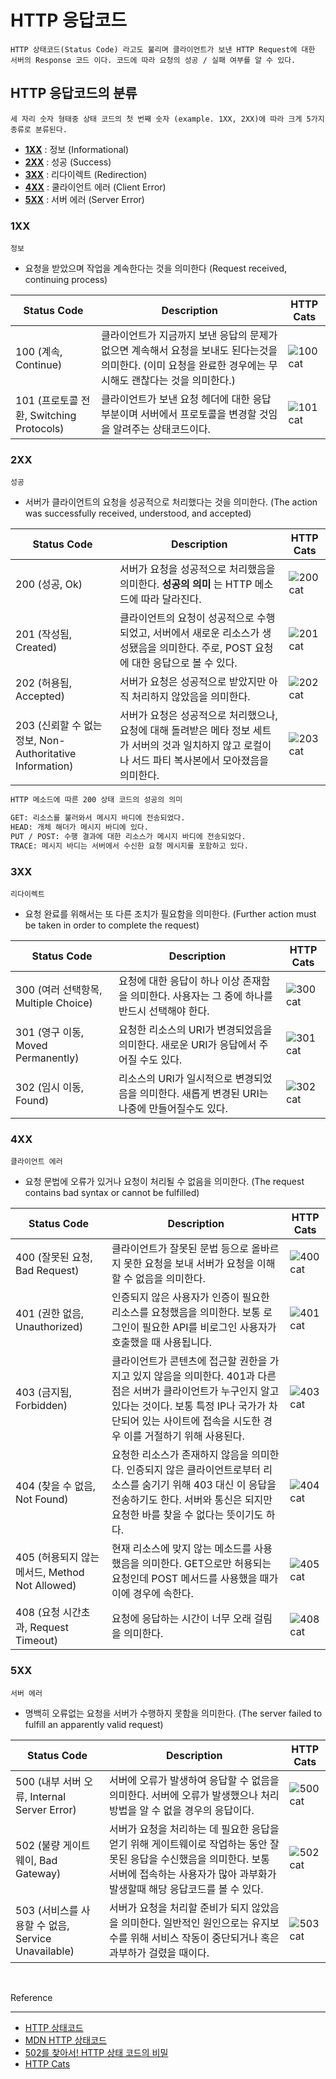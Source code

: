 # HTTP 응답코드

`HTTP 상태코드(Status Code) 라고도 불리며 클라이언트가 보낸 HTTP Request에 대한 서버의 Response 코드 이다. 코드에 따라 요청의 성공 / 실패 여부를 알 수 있다.`

## HTTP 응답코드의 분류

`세 자리 숫자 형태중 상태 코드의 첫 번째 숫자 (example. 1XX, 2XX)에 따라 크게 5가지 종류로 분류된다.`

- [**1XX**](#1XX) : 정보 (Informational)
- [**2XX**](#2XX) : 성공 (Success)
- [**3XX**](#3XX) : 리다이렉트 (Redirection)
- [**4XX**](#4XX) : 쿨라이언트 에러 (Client Error)
- [**5XX**](#5XX) : 서버 에러 (Server Error)


### 1XX

`정보`

- 요청을 받았으며 작업을 계속한다는 것을 의미한다 (Request received, continuing process)

|Status Code|Description|HTTP Cats|
|---|---|---|
|100 (계속, Continue)|클라이언트가 지금까지 보낸 응답의 문제가 없으면 계속해서 요청을 보내도 된다는것을 의미한다. (이미 요청을 완료한 경우에는 무시해도 괜찮다는 것을 의미한다.)|![100 cat](https://http.cat/100)|
|101 (프로토콜 전환, Switching Protocols)|클라이언트가 보낸 요청 헤더에 대한 응답 부분이며 서버에서 프로토콜을 변경할 것임을 알려주는 상태코드이다.|![101 cat](https://http.cat/101)|

### 2XX

`성공`

- 서버가 클라이언트의 요청을 성공적으로 처리했다는 것을 의미한다. (The action was successfully received, understood, and accepted)

|Status Code|Description|HTTP Cats|
|---|---|---|
|200 (성공, Ok)|서버가 요청을 성공적으로 처리했음을 의미한다. **성공의 의미** 는 HTTP 메소드에 따라 달라진다.|![200 cat](https://http.cat/200)|
|201 (작성됨, Created)|클라이언트의 요청이 성공적으로 수행되었고, 서버에서 새로운 리소스가 생성됐음을 의미한다. 주로, POST 요청에 대한 응답으로 볼 수 있다.|![201 cat](https://http.cat/201)|
|202 (허용됨, Accepted)|서버가 요청은 성공적으로 받았지만 아직 처리하지 않았음을 의미한다.|![202 cat](https://http.cat/202)|
|203 (신뢰할 수 없는 정보, Non-Authoritative Information)|서버가 요청은 성공적으로 처리했으나, 요청에 대해 돌려받은 메타 정보 세트가 서버의 것과 일치하지 않고 로컬이나 서드 파티 복사본에서 모아졌음을 의미한다.|![203 cat](https://http.cat/203)|

```markdown
HTTP 메소드에 따른 200 상태 코드의 성공의 의미

GET: 리소스를 불러와서 메시지 바디에 전송되었다.
HEAD: 개체 해더가 메시지 바디에 있다.
PUT / POST: 수행 결과에 대한 리소스가 메시지 바디에 전송되었다.
TRACE: 메시지 바디는 서버에서 수신한 요청 메시지를 포함하고 있다.
```

### 3XX

`리다이렉트`

- 요청 완료를 위해서는 또 다른 조치가 필요함을 의미한다. (Further action must be taken in order to complete the request)

|Status Code|Description|HTTP Cats|
|---|---|---|
|300 (여러 선택항목, Multiple Choice)|요청에 대한 응답이 하나 이상 존재함을 의미한다. 사용자는 그 중에 하나를 반드시 선택해야 한다.|![300 cat](https://http.cat/300)|
|301 (영구 이동, Moved Permanently)|요청한 리소스의 URI가 변경되었음을 의미한다. 새로운 URI가 응답에서 주어질 수도 있다.|![301 cat](https://http.cat/301)|
|302 (임시 이동, Found)|리소스의 URI가 일시적으로 변경되었음을 의미한다. 새롭게 변경된 URI는 나중에 만들어질수도 있다.|![302 cat](https://http.cat/302)|

### 4XX

`클라이언트 에러`

- 요청 문법에 오류가 있거나 요청이 처리될 수 없음을 의미한다. (The request contains bad syntax or cannot be fulfilled)

|Status Code|Description|HTTP Cats|
|---|---|---|
|400 (잘못된 요청, Bad Request)|클라이언트가 잘못된 문법 등으로 올바르지 못한 요청을 보내 서버가 요청을 이해할 수 없음을 의미한다.|![400 cat](https://http.cat/400)|
|401 (권한 없음, Unauthorized)|인증되지 않은 사용자가 인증이 필요한 리소스를 요청했음을 의미한다. 보통 로그인이 필요한 API를 비로그인 사용자가 호출했을 때 사용됩니다.|![401 cat](https://http.cat/401)|
|403 (금지됨, Forbidden)|클라이언트가 콘텐츠에 접근할 권한을 가지고 있지 않음을 의미한다. 401과 다른 점은 서버가 클라이언트가 누구인지 알고 있다는 것이다. 보통 특정 IP나 국가가 차단되어 있는 사이트에 접속을 시도한 경우 이를 거절하기 위해 사용된다.|![403 cat](https://http.cat/403)|
|404 (찾을 수 없음, Not Found)|요청한 리소스가 존재하지 않음을 의미한다. 인증되지 않은 클라이언트로부터 리소스를 숨기기 위해 403 대신 이 응답을 전송하기도 한다. 서버와 통신은 되지만 요청한 바를 찾을 수 없다는 뜻이기도 하다.|![404 cat](https://http.cat/404)|
|405 (허용되지 않는 메서드, Method Not Allowed)|현재 리소스에 맞지 않는 메소드를 사용했음을 의미한다. GET으로만 허용되는 요청인데 POST 메서드를 사용했을 때가 이에 경우에 속한다.|![405 cat](https://http.cat/405)|
|408 (요청 시간초과, Request Timeout)|요청에 응답하는 시간이 너무 오래 걸림을 의미한다.|![408 cat](https://http.cat/408)|

### 5XX

`서버 에러`

- 명백히 오류없는 요청을 서버가 수행하지 못함을 의미한다. (The server failed to fulfill an apparently valid request)

|Status Code|Description|HTTP Cats|
|---|---|---|
|500 (내부 서버 오류, Internal Server Error)|서버에 오류가 발생하여 응답할 수 없음을 의미한다. 서버에 오류가 발생했으나 처리 방법을 알 수 없을 경우의 응답이다.|![500 cat](https://http.cat/500)|
|502 (불량 게이트웨이, Bad Gateway)|서버가 요청을 처리하는 데 필요한 응답을 얻기 위해 게이트웨이로 작업하는 동안 잘못된 응답을 수신했음을 의미한다. 보통 서버에 접속하는 사용자가 많아 과부화가 발생할때 해당 응답코드를 볼 수 있다.|![502 cat](https://http.cat/502)|
|503 (서비스를 사용할 수 없음, Service Unavailable)|서버가 요청을 처리할 준비가 되지 않았음을 의미한다. 일반적인 원인으로는 유지보수를 위해 서비스 작동이 중단되거나 혹은 과부하가 걸렸을 때이다.|![503 cat](https://http.cat/503)|

<br>

Reference

---

- [HTTP 상태코드](https://www.iana.org/assignments/http-status-codes/http-status-codes.xhtml)
- [MDN HTTP 상태코드](https://developer.mozilla.org/ko/docs/Web/HTTP/Status)
- [502를 찾아서! HTTP 상태 코드의 비밀](https://www.inflearn.com/pages/weekly-inflearn-23?utm_source=pinpoint&utm_medium=email&utm_campaign=weekly-inflearn&utm_content=23)
- [HTTP Cats](https://http.cat)